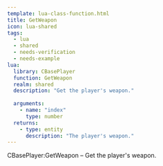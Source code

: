 ```yaml
---
template: lua-class-function.html
title: GetWeapon
icon: lua-shared
tags:
  - lua
  - shared
  - needs-verification
  - needs-example
lua:
  library: CBasePlayer
  function: GetWeapon
  realm: shared
  description: "Get the player's weapon."
  
  arguments:
    - name: "index"
      type: number
  returns:
    - type: entity
      description: "The player's weapon."
---
```


<div class="lua__search__keywords">
CBasePlayer:GetWeapon &#x2013; Get the player's weapon.
</div>
